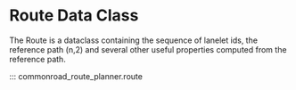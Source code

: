 # Route Data Class
The Route is a dataclass containing the sequence of lanelet ids, the reference path (n,2) and several other useful
properties computed from the reference path.

::: commonroad_route_planner.route
